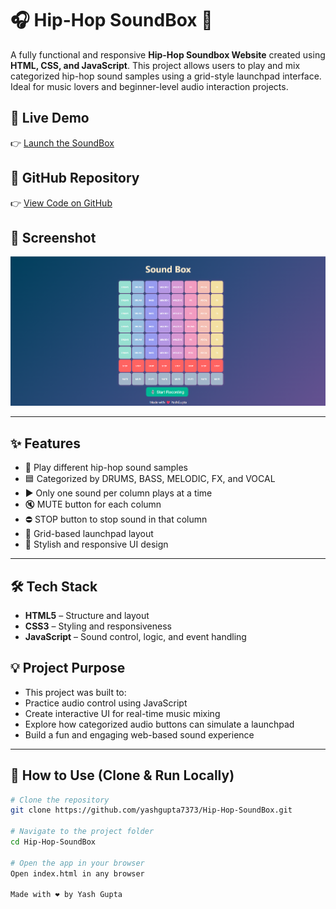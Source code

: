 # 🎧 Hip-Hop SoundBox 🎵

A fully functional and responsive **Hip-Hop Soundbox Website** created using **HTML, CSS, and JavaScript**. This project allows users to play and mix categorized hip-hop sound samples using a grid-style launchpad interface. Ideal for music lovers and beginner-level audio interaction projects.

## 🔗 Live Demo

👉 [Launch the SoundBox](https://yashgupta7373.github.io/Hip-Hop-SoundBox/)

## 📁 GitHub Repository

👉 [View Code on GitHub](https://github.com/yashgupta7373/Hip-Hop-SoundBox)

## 📸 Screenshot

![Hip-Hop Soundbox Screenshot](screenshot/Screenshot.png)

---

## ✨ Features

- 🎼 Play different hip-hop sound samples
- 🟦 Categorized by DRUMS, BASS, MELODIC, FX, and VOCAL
- ▶️ Only one sound per column plays at a time
- 🔇 MUTE button for each column
- ⛔ STOP button to stop sound in that column
- 🧱 Grid-based launchpad layout
- 🎨 Stylish and responsive UI design

---

## 🛠️ Tech Stack

- **HTML5** – Structure and layout
- **CSS3** – Styling and responsiveness
- **JavaScript** – Sound control, logic, and event handling

## 💡 Project Purpose

- This project was built to:
- Practice audio control using JavaScript
- Create interactive UI for real-time music mixing
- Explore how categorized audio buttons can simulate a launchpad
- Build a fun and engaging web-based sound experience

---

## 🚀 How to Use (Clone & Run Locally)

```bash
# Clone the repository
git clone https://github.com/yashgupta7373/Hip-Hop-SoundBox.git

# Navigate to the project folder
cd Hip-Hop-SoundBox

# Open the app in your browser
Open index.html in any browser

Made with ❤️ by Yash Gupta
